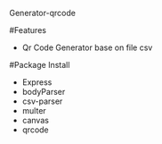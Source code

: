 Generator-qrcode

#Features

- Qr Code Generator base on file csv

#Package Install

- Express
- bodyParser
- csv-parser
- multer
- canvas
- qrcode
